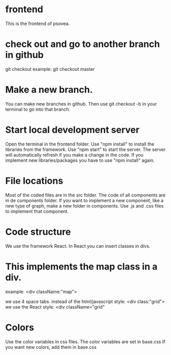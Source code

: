 # frontend
This is the frontend of psovea.

# check out and go to another branch in github
git checkout <branch>
example: git checkout master

# Make a new branch.
You can make new branches in github. Then use git checkout -b <new branch> in your terminal to go into that branch.

# Start local development server
Open the terminal in the frontend folder.
Use "npm install" to install the libraries from the framework.
Use "npm start" to start the server. The server will automatically refresh if you make a change in the code.
If you implement new libraries/packages you have to use "npm install" again.

# File locations
Most of the coded files are in the src folder. The code of all components are in de components folder.
If you want to implement a new component, like a new type of graph, make a new folder in components. Use <new component>.js and <new component>.css files to implement that component.

# Code structure
We use the framework React.
In React you can insert classes in divs.
# This implements the map class in a div. 
example: <div className:"map"> <Maps /> </div>

we use 4 space tabs.
instead of the html/javascript style: <div class:"grid"> </div>
we use the React style: <div className="grid" </div>
# Colors
Use the color variables in css files. The color variables are set in base.css
If you want new colors, add them in base.css
